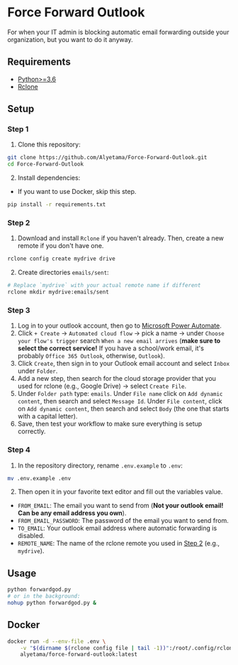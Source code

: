 # Force Forward Outlook

For when your IT admin is blocking automatic email forwarding outside your organization, but you want to do it anyway.


## Requirements
- [Python>=3.6](https://www.python.org/downloads/)
- [Rclone](https://rclone.org/downloads/)


## Setup

### Step 1

1. Clone this repository:

```sh
git clone https://github.com/Alyetama/Force-Forward-Outlook.git
cd Force-Forward-Outlook
```

2. Install dependencies:

- If you want to use Docker, skip this step.

```sh
pip install -r requirements.txt
```

### Step 2

1. Download and install `Rclone` if you haven't already. Then, create a new remote if you don't have one.

```sh
rclone config create mydrive drive
```

2. Create directories `emails/sent`:

```sh
# Replace `mydrive` with your actual remote name if different
rclone mkdir mydrive:emails/sent
```

### Step 3

1. Log in to your outlook account, then go to [Microsoft Power Automate](https://us.flow.microsoft.com/en-us/).
2. Click `+ Create` -> `Automated cloud flow` -> pick a name -> under `Choose your flow's trigger` search `When a new email arrives` (**make sure to select the correct service!** If you have a school/work email, it's probably `Office 365 Outlook`, otherwise, `Outlook`).
3. Click `Create`, then sign in to your Outlook email account and select `Inbox` under `Folder`.
4. Add a new step, then search for the cloud storage provider that you used for rclone (e.g., Google Drive) -> select `Create File`.
5. Under `Folder path` type: `emails`. Under `File name` click on `Add dynamic content`, then search and select `Message Id`. Under `File content`, click on `Add dynamic content`, then search and select `Body` (the one that starts with a capital letter).
6. Save, then test your workflow to make sure everything is setup correctly.

### Step 4

1. In the repository directory, rename `.env.example` to `.env`:

```sh
mv .env.example .env
```

2. Then open it in your favorite text editor and fill out the variables value.

- `FROM_EMAIL`: The email you want to send from (**Not your outlook email! Can be any email address you own**).
- `FROM_EMAIL_PASSWORD`: The password of the email you want to send from.
- `TO_EMAIL`: Your outlook email address where automatic forwarding is disabled.
- `REMOTE_NAME`: The name of the rclone remote you used in [Step 2](#step-2) (e.g., `mydrive`).


## Usage

```sh
python forwardgod.py
# or in the background:
nohup python forwardgod.py &
```


## Docker

```sh
docker run -d --env-file .env \
    -v "$(dirname $(rclone config file | tail -1))":/root/.config/rclone \
    alyetama/force-forward-outlook:latest
```
